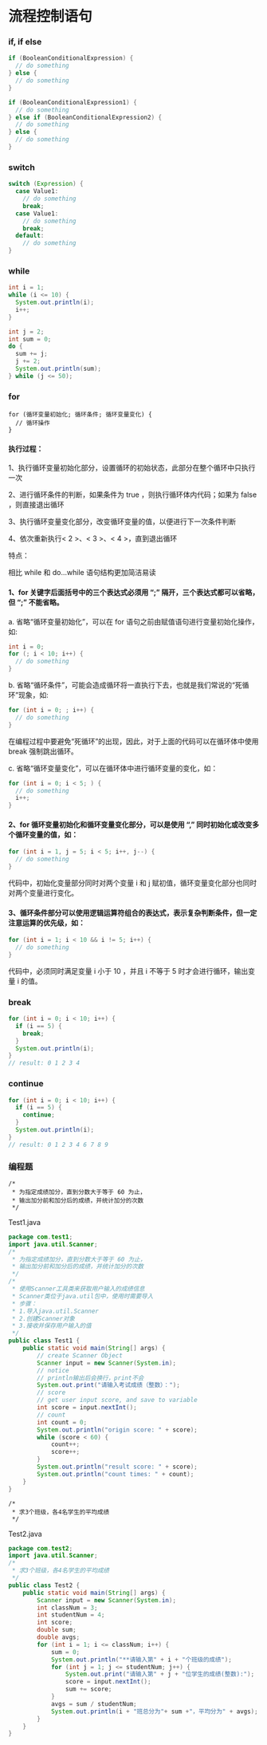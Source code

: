 # 流程控制语句

### if, if else

```java
if (BooleanConditionalExpression) {
  // do something
} else {
  // do something
}

if (BooleanConditionalExpression1) {
  // do something
} else if (BooleanConditionalExpression2) {
  // do something
} else {
  // do something
}
```

### switch

```java
switch (Expression) {
  case Value1:
    // do something
    break;
  case Value1:
    // do something
    break;
  default:
    // do something
}
```

### while

```java
int i = 1;
while (i <= 10) {
  System.out.println(i);
  i++;
}

int j = 2;
int sum = 0;
do {
  sum += j;
  j += 2;
  System.out.println(sum);
} while (j <= 50);
```

### for

```
for (循环变量初始化; 循环条件; 循环变量变化) {
  // 循环操作
}
```

#### 执行过程：

1、执行循环变量初始化部分，设置循环的初始状态，此部分在整个循环中只执行一次

2、进行循环条件的判断，如果条件为 true ，则执行循环体内代码；如果为 false ，则直接退出循环

3、执行循环变量变化部分，改变循环变量的值，以便进行下一次条件判断

4、依次重新执行< 2 >、< 3 >、< 4 >，直到退出循环

特点：

相比 while 和 do...while 语句结构更加简洁易读

#### 1、for 关键字后面括号中的三个表达式必须用 “;” 隔开，三个表达式都可以省略，但 “;” 不能省略。

a. 省略“循环变量初始化”，可以在 for 语句之前由赋值语句进行变量初始化操作，如:

```java
int i = 0;
for (; i < 10; i++) {
  // do something
}
```

b. 省略“循环条件”，可能会造成循环将一直执行下去，也就是我们常说的“死循环”现象，如:

```java
for (int i = 0; ; i++) {
  // do something
}
```

在编程过程中要避免“死循环”的出现，因此，对于上面的代码可以在循环体中使用 break 强制跳出循环。

c. 省略“循环变量变化”，可以在循环体中进行循环变量的变化，如：

```java
for (int i = 0; i < 5; ) {
  // do something
  i++;
}
```

#### 2、for 循环变量初始化和循环变量变化部分，可以是使用 “,” 同时初始化或改变多个循环变量的值，如：

```java
for (int i = 1, j = 5; i < 5; i++, j--) {
  // do something
}
```

代码中，初始化变量部分同时对两个变量 i 和 j 赋初值，循环变量变化部分也同时对两个变量进行变化。


#### 3、循环条件部分可以使用逻辑运算符组合的表达式，表示复杂判断条件，但一定注意运算的优先级，如：

```java
for (int i = 1; i < 10 && i != 5; i++) {
  // do something
}
```

代码中，必须同时满足变量 i 小于 10 ，并且 i 不等于 5 时才会进行循环，输出变量 i 的值。

### break

```java
for (int i = 0; i < 10; i++) {
  if (i == 5) {
    break;
  }
  System.out.println(i);
}
// result: 0 1 2 3 4
```

### continue

```java
for (int i = 0; i < 10; i++) {
  if (i == 5) {
    continue;
  }
  System.out.println(i);
}
// result: 0 1 2 3 4 6 7 8 9
```

### 编程题

```
/*
 * 为指定成绩加分，直到分数大于等于 60 为止，
 * 输出加分前和加分后的成绩，并统计加分的次数
 */
```

Test1.java

```java
package com.test1;
import java.util.Scanner;
/*
 * 为指定成绩加分，直到分数大于等于 60 为止，
 * 输出加分前和加分后的成绩，并统计加分的次数
 */
/*
 * 使用Scanner工具类来获取用户输入的成绩信息
 * Scanner类位于java.util包中，使用时需要导入
 * 步骤：
 * 1.导入java.util.Scanner
 * 2.创建Scanner对象
 * 3.接收并保存用户输入的值
 */
public class Test1 {
	public static void main(String[] args) {
		// create Scanner Object
		Scanner input = new Scanner(System.in);
		// notice
		// println输出后会换行，print不会
		System.out.print("请输入考试成绩（整数）：");
		// score
		// get user input score, and save to variable
		int score = input.nextInt();
		// count
		int count = 0;
		System.out.println("origin score: " + score);
		while (score < 60) {
			count++;
			score++;
		}
		System.out.println("result score: " + score);
		System.out.println("count times: " + count);
	}
}

```

```
/*
 * 求3个班级，各4名学生的平均成绩
 */
```

Test2.java

```java
package com.test2;
import java.util.Scanner;
/*
 * 求3个班级，各4名学生的平均成绩
 */
public class Test2 {
	public static void main(String[] args) {
		Scanner input = new Scanner(System.in);
		int classNum = 3;
		int studentNum = 4;
		int score;
		double sum;
		double avgs;
		for (int i = 1; i <= classNum; i++) {
			sum = 0;
			System.out.println("**请输入第" + i + "个班级的成绩");
			for (int j = 1; j <= studentNum; j++) {
				System.out.print("请输入第" + j + "位学生的成绩(整数):");
				score = input.nextInt();
				sum += score;
			}
			avgs = sum / studentNum;
			System.out.println(i + "班总分为"+ sum +"，平均分为" + avgs);
		}
	}
}

```



